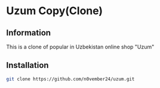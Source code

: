 # Uzum Copy(Clone)

## Information

This is a clone of popular in Uzbekistan online shop "Uzum"

## Installation

```bash
git clone https://github.com/n0vember24/uzum.git
